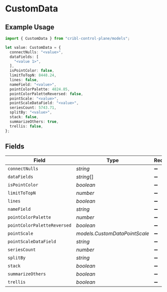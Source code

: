 # CustomData

## Example Usage

```typescript
import { CustomData } from "cribl-control-plane/models";

let value: CustomData = {
  connectNulls: "<value>",
  dataFields: [
    "<value 1>",
  ],
  isPointColor: false,
  limitToTopN: 8448.24,
  lines: false,
  nameField: "<value>",
  pointColorPalette: 4824.85,
  pointColorPaletteReversed: false,
  pointScale: "<value>",
  pointScaleDataField: "<value>",
  seriesCount: 5743.71,
  splitBy: "<value>",
  stack: false,
  summarizeOthers: true,
  trellis: false,
};
```

## Fields

| Field                         | Type                          | Required                      | Description                   |
| ----------------------------- | ----------------------------- | ----------------------------- | ----------------------------- |
| `connectNulls`                | *string*                      | :heavy_minus_sign:            | N/A                           |
| `dataFields`                  | *string*[]                    | :heavy_minus_sign:            | N/A                           |
| `isPointColor`                | *boolean*                     | :heavy_minus_sign:            | N/A                           |
| `limitToTopN`                 | *number*                      | :heavy_minus_sign:            | N/A                           |
| `lines`                       | *boolean*                     | :heavy_minus_sign:            | N/A                           |
| `nameField`                   | *string*                      | :heavy_minus_sign:            | N/A                           |
| `pointColorPalette`           | *number*                      | :heavy_minus_sign:            | N/A                           |
| `pointColorPaletteReversed`   | *boolean*                     | :heavy_minus_sign:            | N/A                           |
| `pointScale`                  | *models.CustomDataPointScale* | :heavy_minus_sign:            | N/A                           |
| `pointScaleDataField`         | *string*                      | :heavy_minus_sign:            | N/A                           |
| `seriesCount`                 | *number*                      | :heavy_minus_sign:            | N/A                           |
| `splitBy`                     | *string*                      | :heavy_minus_sign:            | N/A                           |
| `stack`                       | *boolean*                     | :heavy_minus_sign:            | N/A                           |
| `summarizeOthers`             | *boolean*                     | :heavy_minus_sign:            | N/A                           |
| `trellis`                     | *boolean*                     | :heavy_minus_sign:            | N/A                           |